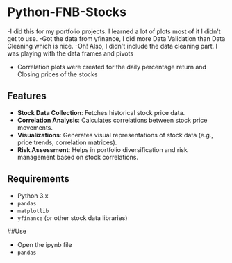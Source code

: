 # Python-FNB-Stocks
-I did this for my portfolio projects. I learned a lot of plots most of it I didn't get to use.
-Got the data from yfinance, I did more Data Validation than Data Cleaning which is nice.
-Oh! Also, I didn't include the data cleaning part. I was playing with the data frames and pivots
- Correlation plots were created for the daily percentage return and Closing prices of the stocks

## Features

- **Stock Data Collection**: Fetches historical stock price data.
- **Correlation Analysis**: Calculates correlations between stock price movements.
- **Visualizations**: Generates visual representations of stock data (e.g., price trends, correlation matrices).
- **Risk Assessment**: Helps in portfolio diversification and risk management based on stock correlations.

## Requirements

- Python 3.x
- `pandas`
- `matplotlib`
- `yfinance` (or other stock data libraries)

##Use

- Open the ipynb file
- `pandas`

